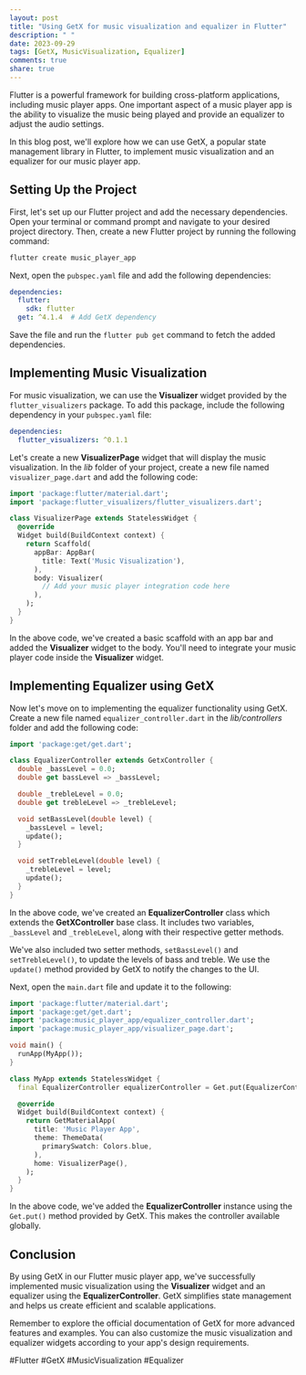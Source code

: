 ```yaml
---
layout: post
title: "Using GetX for music visualization and equalizer in Flutter"
description: " "
date: 2023-09-29
tags: [GetX, MusicVisualization, Equalizer]
comments: true
share: true
---
```


Flutter is a powerful framework for building cross-platform applications, including music player apps. One important aspect of a music player app is the ability to visualize the music being played and provide an equalizer to adjust the audio settings.

In this blog post, we'll explore how we can use GetX, a popular state management library in Flutter, to implement music visualization and an equalizer for our music player app.

## Setting Up the Project

First, let's set up our Flutter project and add the necessary dependencies. Open your terminal or command prompt and navigate to your desired project directory. Then, create a new Flutter project by running the following command:

```bash
flutter create music_player_app
```

Next, open the `pubspec.yaml` file and add the following dependencies:

```yaml
dependencies:
  flutter:
    sdk: flutter
  get: ^4.1.4  # Add GetX dependency
```

Save the file and run the `flutter pub get` command to fetch the added dependencies.

## Implementing Music Visualization

For music visualization, we can use the **Visualizer** widget provided by the `flutter_visualizers` package. To add this package, include the following dependency in your `pubspec.yaml` file:

```yaml
dependencies:
  flutter_visualizers: ^0.1.1
```

Let's create a new **VisualizerPage** widget that will display the music visualization. In the *lib* folder of your project, create a new file named `visualizer_page.dart` and add the following code:

```dart
import 'package:flutter/material.dart';
import 'package:flutter_visualizers/flutter_visualizers.dart';

class VisualizerPage extends StatelessWidget {
  @override
  Widget build(BuildContext context) {
    return Scaffold(
      appBar: AppBar(
        title: Text('Music Visualization'),
      ),
      body: Visualizer(
        // Add your music player integration code here
      ),
    );
  }
}
```

In the above code, we've created a basic scaffold with an app bar and added the **Visualizer** widget to the body. You'll need to integrate your music player code inside the **Visualizer** widget.

## Implementing Equalizer using GetX

Now let's move on to implementing the equalizer functionality using GetX. Create a new file named `equalizer_controller.dart` in the *lib/controllers* folder and add the following code:

```dart
import 'package:get/get.dart';

class EqualizerController extends GetxController {
  double _bassLevel = 0.0;
  double get bassLevel => _bassLevel;

  double _trebleLevel = 0.0;
  double get trebleLevel => _trebleLevel;

  void setBassLevel(double level) {
    _bassLevel = level;
    update();
  }

  void setTrebleLevel(double level) {
    _trebleLevel = level;
    update();
  }
}
```

In the above code, we've created an **EqualizerController** class which extends the **GetXController** base class. It includes two variables, `_bassLevel` and `_trebleLevel`, along with their respective getter methods.

We've also included two setter methods, `setBassLevel()` and `setTrebleLevel()`, to update the levels of bass and treble. We use the `update()` method provided by GetX to notify the changes to the UI.

Next, open the `main.dart` file and update it to the following:

```dart
import 'package:flutter/material.dart';
import 'package:get/get.dart';
import 'package:music_player_app/equalizer_controller.dart';
import 'package:music_player_app/visualizer_page.dart';

void main() {
  runApp(MyApp());
}

class MyApp extends StatelessWidget {
  final EqualizerController equalizerController = Get.put(EqualizerController());

  @override
  Widget build(BuildContext context) {
    return GetMaterialApp(
      title: 'Music Player App',
      theme: ThemeData(
        primarySwatch: Colors.blue,
      ),
      home: VisualizerPage(),
    );
  }
}
```

In the above code, we've added the **EqualizerController** instance using the `Get.put()` method provided by GetX. This makes the controller available globally.

## Conclusion

By using GetX in our Flutter music player app, we've successfully implemented music visualization using the **Visualizer** widget and an equalizer using the **EqualizerController**. GetX simplifies state management and helps us create efficient and scalable applications.

Remember to explore the official documentation of GetX for more advanced features and examples. You can also customize the music visualization and equalizer widgets according to your app's design requirements.

#Flutter #GetX #MusicVisualization #Equalizer